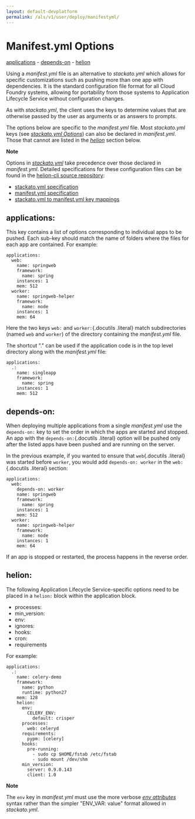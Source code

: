 ```yaml
---
layout: default-devplatform
permalink: /als/v1/user/deploy/manifestyml/
---
```

<!--PUBLISHED-->

Manifest.yml Options[](#manifest-yml-options "Permalink to this headline")
===========================================================================
[applications](#applications)
    -   [depends-on](#depends-on)
    -   [helion](#helion)

Using a *manifest.yml* file is an alternative to *stackato.yml* which
allows for specific customizations such as pushing more than one app
with dependencies. It is the standard configuration file format for all
Cloud Foundry systems, allowing for portability from those systems to
Application Lifecycle Service without configuration changes.

As with *stackato.yml*, the client uses the keys to determine values
that are otherwise passed by the user as arguments or as answers to
prompts.

The options below are specific to the *manifest.yml* file. Most
*stackato.yml* keys (see [*stackato.yml
Options*](/als/v1/user/deploy/stackatoyml/#stackato-yml)) can also be declared in
*manifest.yml*. Those that cannot are listed in the
[*helion*](#manifest-yml-helion) section below.

**Note**

Options in [*stackato.yml*](/als/v1/user/deploy/stackatoyml/#stackato-yml) take
precedence over those declared in *manifest.yml*. Detailed
specifications for these configuration files can be found in the
[helion-cli source
repository](https://github.com/HP/helion-cli/):

-   [stackato.yml
    specification](https://github.com/HP/helion-cli/blob/master/doc/stackato.yml.txt)
-   [manifest.yml
    specification](https://github.com/HP/helion-cli/blob/master/doc/manifest.yml.txt)
-   [stackato.yml to manifest.yml key
    mappings](https://github.com/HP/helion-cli/blob/master/doc/helion-2-manifest.txt)

applications:[](#applications "Permalink to this headline")
------------------------------------------------------------

This key contains a list of options corresponding to individual apps to
be pushed. Each sub-key should match the name of folders where the files
for each app are contained. For example:

    applications:
      web:
        name: springweb
        framework:
          name: spring
        instances: 1
        mem: 512
      worker:
        name: springweb-helper
        framework:
          name: node
        instances: 1
        mem: 64

Here the two keys `web:` and `worker:`{.docutils
.literal} match subdirectories (named `web` and
`worker`) of the directory containing the
*manifest.yml* file.

The shortcut "." can be used if the application code is in the top level
directory along with the *manifest.yml* file:

    applications:
      .:
        name: singleapp
        framework:
          name: spring
        instances: 1
        mem: 512

depends-on:[](#depends-on "Permalink to this headline")
--------------------------------------------------------

When deploying multiple applications from a single *manifest.yml* use
the `depends-on:` key to set the order in which the
apps are started and stopped. An app with the `depends-on:`{.docutils
.literal} option will be pushed only after the listed apps have been
pushed and are running on the server.

In the previous example, if you wanted to ensure that `web`{.docutils
.literal} was started before `worker`, you would add
`depends-on: worker` in the `web:`{.docutils
.literal} section:

    applications:
      web:
        depends-on: worker
        name: springweb
        framework:
          name: spring
        instances: 1
        mem: 512
      worker:
        name: springweb-helper
        framework:
          name: node
        instances: 1
        mem: 64

If an app is stopped or restarted, the process happens in the reverse
order.

helion:[](#helion "Permalink to this headline")
----------------------------------------------------

The following Application Lifecycle Service-specific options need to be placed in a
`helion:` block within the application block.

-   processes:
-   min\_version:
-   env:
-   ignores:
-   hooks:
-   cron:
-   requirements

For example:

    applications:
      .:
        name: celery-demo
        framework:
          name: python
          runtime: python27
        mem: 128
        helion:
          env:
            CELERY_ENV:
              default: crisper
          processes:
            web: celeryd
          requirements:
            pypm: [celery]
          hooks:
            pre-running:
              - sudo cp $HOME/fstab /etc/fstab
              - sudo mount /dev/shm
          min_version:
            server: 0.9.0.143
            client: 1.0

**Note**

The `env` key in *manifest.yml* must use the more
verbose [*env attributes*](/als/v1/user/deploy/stackatoyml/#stackato-yml-env-attributes)
syntax rather than the simpler "ENV\_VAR: value" format allowed in
*stackato.yml*.